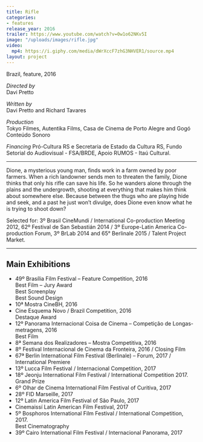 ```yaml
---
title: Rifle
categories:
- features
release_year: 2016
trailer: https://www.youtube.com/watch?v=0w1o62NKv5I
image: "/uploads/images/rifle.jpg"
video:
  mp4: https://i.giphy.com/media/dWrXccF7zhG3NHVER1/source.mp4
layout: project
---
```


Brazil, feature, 2016

_Directed by_  
Davi Pretto

_Written by_  
Davi Pretto and Richard Tavares

_Production_  
Tokyo Filmes, Autentika Films, Casa de Cinema de Porto Alegre and Gogó Conteúdo Sonoro

_Financing_
Pró-Cultura RS e Secretaria de Estado da Cultura RS, Fundo Setorial do Audiovisual - FSA/BRDE, Apoio RUMOS - Itaú Cultural.

---

Dione, a mysterious young man, finds work in a farm owned by poor farmers. When a rich landowner sends men to threaten the family, Dione thinks that only his rifle can save his life. So he wanders alone through the plains and the undergrowth, shooting at everything that makes him think about somewhere else. Because between the thugs who are playing hide and seek, and a past he just won’t divulge, does Dione even know what he is trying to shoot down?

Selected for: 3º Brasil CineMundi / International Co-production Meeting 2012, 62º Festival de San Sebastián 2014 / 3º Europe-Latin America Co-production Forum, 3º BrLab 2014 and 65° Berlinale 2015 / Talent Project Market.

---

## Main Exhibitions

- 49º Brasília Film Festival – Feature Competition, 2016  
  Best Film – Jury Award  
  Best Screenplay  
  Best Sound Design
- 10ª Mostra CineBH, 2016
- Cine Esquema Novo / Brazil Competition, 2016  
  Destaque Award
- 12º Panorama Internacional Coisa de Cinema – Competição de Longas-metragens, 2016  
  Best Film
- 8ª Semana dos Realizadores – Mostra Competitiva, 2016
- 8º Festival Internacional de Cinema da Fronteira, 2016 / Closing Film
- 67ª Berlin International Film Festival (Berlinale) – Forum, 2017 / International Premiere
- 13º Lucca Film Festival / Internacional Competition, 2017
- 18º Jeonju International Film Festival / International Competition 2017.  
  Grand Prize
- 6º Olhar de Cinema International Film Festival of Curitiva, 2017
- 28º FID Marseille, 2017
- 12º Latin America Film Festival of São Paulo, 2017
- Cinemaissí Latin American Film Festival, 2017
- 5º Bosphoros International Film Festival / International Competition, 2017.  
  Best Cinematography
- 39º Cairo International Film Festival / Internacional Panorama, 2017
